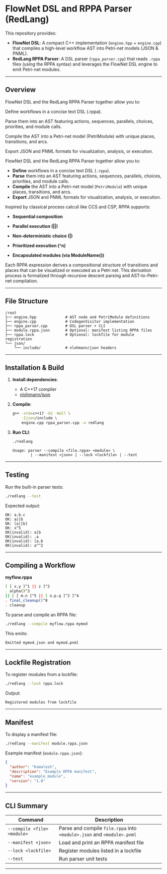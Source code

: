 # FlowNet DSL and RPPA Parser (RedLang)

This repository provides:

- **FlowNet DSL**: A compact C++ implementation (`engine.hpp` + `engine.cpp`) that compiles a high-level workflow AST into Petri-net models (JSON & PNML).
- **RedLang RPPA Parser**: A DSL parser (`rppa_parser.cpp`) that reads `.rppa` files (using the RPPA syntax) and leverages the FlowNet DSL engine to emit Petri-net modules.

---

## Overview

FlowNet DSL and the RedLang RPPA Parser together allow you to:

Define workflows in a concise text DSL (.rppa).

Parse them into an AST featuring actions, sequences, parallels, choices, priorities, and module calls.

Compile the AST into a Petri-net model (PetriModule) with unique places, transitions, and arcs.

Export JSON and PNML formats for visualization, analysis, or execution.

FlowNet DSL and the RedLang RPPA Parser together allow you to:

- **Define** workflows in a concise text DSL (`.rppa`).
- **Parse** them into an AST featuring actions, sequences, parallels, choices, priorities, and module calls.
- **Compile** the AST into a Petri-net model (`PetriModule`) with unique places, transitions, and arcs.
- **Export** JSON and PNML formats for visualization, analysis, or execution.


Inspired by classical process calculi like CCS and CSP, RPPA supports:

- **Sequential composition**

- **Parallel execution (||)**

- **Non-deterministic choice (|)**

- **Prioritized execution (^n)**

- **Encapsulated modules (via ModuleName())**

Each RPPA expression derives a compositional structure of transitions and places that can be visualized or executed as a Petri net. This derivation process is formalized through recursive descent parsing and AST-to-Petri-net compilation.




---

## File Structure

```text
/root
├── engine.hpp             # AST node and PetriModule definitions
├── engine.cpp             # CodegenVisitor implementation
├── rppa_parser.cpp        # DSL parser + CLI
├── module.rppa.json       # Optional: manifest listing RPPA files
├── rppa.lock              # Optional: lockfile for module registration
└── json/
    └── include/           # nlohmann/json headers
```

---

## Installation & Build

1. **Install dependencies**:
   - A C++17 compiler
   - [nlohmann/json](https://github.com/nlohmann/json)

2. **Compile**:

   ```bash
   g++ -std=c++17 -O2 -Wall \
       -Ijson/include \
       engine.cpp rppa_parser.cpp -o redlang
   ```

3. **Run CLI**:

   ```bash
   ./redlang
   ```

   ```text
   Usage: parser --compile <file.rppa> <module> \
           | --manifest <json> | --lock <lockfile> | --test
   ```

---

## Testing

Run the built-in parser tests:

```bash
./redlang --test
```

Expected output:

```text
OK: a.b.c
OK: a||b
OK: [a||b]
OK: x^5
OK(invalid): a|b
OK(invalid): .a
OK(invalid): [a.b
OK(invalid): a^^2
```

---

## Compiling a Workflow

**myflow.rppa**
```bash
[ [ x.y ]^1 || z ]^2 
. alpha()^3 
|| [ [ m.n ]^5 || [ o.p.q ]^2 ]^4 
. final_cleanup()^8 
. cleanup
```

To parse and compile an RPPA file:

```bash
./redlang --compile myflow.rppa mymod
```

This emits:

```text
Emitted mymod.json and mymod.pnml
```

---

## Lockfile Registration

To register modules from a lockfile:

```bash
./redlang --lock rppa.lock
```

Output:

```text
Registered modules from lockfile
```

---

## Manifest

To display a manifest file:

```bash
./redlang --manifest module.rppa.json
```

Example manifest (`module.rppa.json`):

```json
{
  "author": "Kamalesh",
  "description": "Example RPPA manifest",
  "name": "example_module",
  "version": "1.0"
}
```

---

## CLI Summary

| Command                              | Description                                                                      |
|--------------------------------------|----------------------------------------------------------------------------------|
| `--compile <file> <module>`         | Parse and compile `file.rppa` into `<module>.json` and `<module>.pnml`          |
| `--manifest <json>`                 | Load and print an RPPA manifest file                                             |
| `--lock <lockfile>`                 | Register modules listed in a lockfile                                            |
| `--test`                            | Run parser unit tests                                                            |

---

